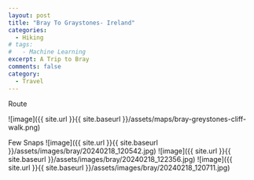 ```yaml
---
layout: post
title: "Bray To Graystones- Ireland"
categories:
  - Hiking
# tags:
#   - Machine Learning
excerpt: A Trip to Bray 
comments: false
category: 
  - Travel
---
```


Route

![image]({{ site.url }}{{ site.baseurl }}/assets/maps/bray-greystones-cliff-walk.png)

Few Snaps
![image]({{ site.url }}{{ site.baseurl }}/assets/images/bray/20240218_120542.jpg)
![image]({{ site.url }}{{ site.baseurl }}/assets/images/bray/20240218_122356.jpg)
![image]({{ site.url }}{{ site.baseurl }}/assets/images/bray/20240218_120711.jpg)
